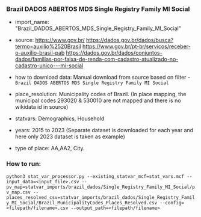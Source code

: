 ###  Brazil DADOS ABERTOS MDS Single Registry Family MI Social

- import_name: "Brazil_DADOS_ABERTOS_MDS_Single_Registry_Family_MI_Social"

- source: https://www.gov.br/
          https://dados.gov.br/dados/busca?termo=auxilio%2520Brasil
          https://www.gov.br/pt-br/servicos/receber-o-auxilio-brasil-pab
          https://dados.gov.br/dados/conjuntos-dados/familias-por-faixa-de-renda-com-cadastro-atualizado-no-cadastro-unico---mi-social

- how to download data: Manual download from source based on filter - `Brazil DADOS ABERTOS MDS Single Registry Family MI Social`

- place_resolution: Municipality codes of Brazil. (In place mapping, the municipal codes 293020 & 530010 are not mapped and there is no wikidata id in source)

- statvars: Demographics, Household
  
- years: 2015 to 2023 (Separate dataset is downloaded for each year and here only 2023 dataset is taken as example)

- type of place: AA,AA2, City. 

### How to run:

`python3 stat_var_processor.py --existing_statvar_mcf=stat_vars.mcf --input_data=<input_file>.csv --pv_map=statvar_imports/brazil_dados/Single_Registry_Family_MI_Social/pv_map.csv --places_resolved_csv=statvar_imports/brazil_dados/Single_Registry_Family_MI_Social/Brazil_MunicipalityCodes_Places_Resolved.csv --config=<filepath/filename>.csv --output_path=<filepath/filename>`


